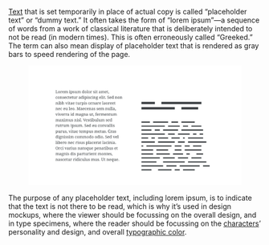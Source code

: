 
[Text](/glossary/text_copy) that is set temporarily in place of actual copy is called “placeholder text” or “dummy text.” It often takes the form of “lorem ipsum”—a sequence of words from a work of classical literature that is deliberately intended to not be read (in modern times). This is often erroneously called “Greeked.” The term can also mean display of placeholder text that is rendered as gray bars to speed rendering of the page.

<figure>

![Two columns of placeholder text: The first uses actual lorem ipsum, and the second uses solid blocks to represent the illusion of type.](images/thumbnail.svg)

</figure>

The purpose of any placeholder text, including lorem ipsum, is to indicate that the text is not there to be read, which is why it’s used in design mockups, where the viewer should be focussing on the overall design, and in type specimens, where the reader should be focussing on the [characters](/glossary/character)’ personality and design, and overall [typographic color](color).
